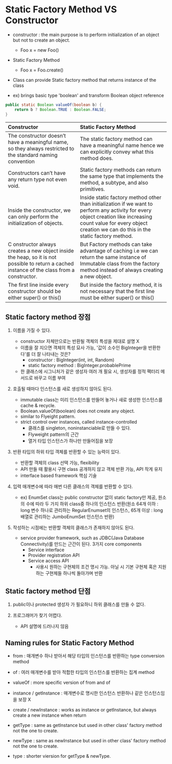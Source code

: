 # Static Factory Method VS Constructor
- constructor :  the main purpose is to perform initialization of an object but not to create an object. 
    * Foo x = new Foo()
- Static Factory Method
    * Foo x = Foo.create()

- Class can provide Static factory method that returns instance of the class
* ex) brings basic type 'boolean' and transform Boolean object reference
```java
public static Boolean valueOf(boolean b) {
    return b ? Boolean.TRUE : Boolean.FALSE;
}
```

| Constructor | Static Factory Method |
| :---        |    :---     |
| The constructor doesn’t have a meaningful name, so they always restricted to the standard naming convention | The static factory method can have a meaningful name hence we can explicitly convey what this method does.        |
| Constructors can’t have any return type not even void.|Static factory methods can return the same type that implements the method, a subtype, and also primitives.        |
| Inside the constructor, we can only perform the initialization of objects. | Inside static factory method other than initialization if we want to perform any activity for every object creation like increasing count value for every object creation we can do this in the static factory method.        |
| C onstructor always creates a new object inside the heap, so it is not possible to return a cached instance of the class from a constructor. | But Factory methods can take advantage of caching i.e we can return the same instance of Immutable class from the factory method instead of always creating a new object.        |
| The first line inside every constructor should be either super() or this() | But inside the factory method, it is not necessary that the first line must be either super() or this()        |



## Static factory method 장점
1. 이름을 가질 수 있다.
    - constructor 자체만으로는 반환될 객체의 특성을 제대로 설명 X
    - 이름을 잘 지으면 객체의 특성 묘사 가능, '값이 소수인 BigInteger을 반환한다'를 더 잘 나타내는 것은?
        * constructor : BigInteger(int, int, Random)
        * static factory method : BigInteger.probablePrime
    - 한 클래스에 시그니처가 같은 생성자 여러 개 필요 시, 생성자를 정적 팩터리 메서드로 바꾸고 이름 부여


2. 호출될 때마다 인스턴스를 새로 생성하지 않아도 된다.
    - immutable class는 미리 인스턴스를 만들어 놓거나 새로 생성한 인스턴스를 cache & recycle.
    - Boolean.valueOf(boolean) does not create any object.
    - similar to Flyeight pattern.
    - strict control over instances, called instance-controlled
        * 클래스를 singleton, noninstanciable로 만들 수 있다.
        * Flyweight pattern의 근간
        * 열거 타입 인스턴스가 하나만 만들어짐을 보장
    

3. 반환 타입의 하위 타입 객체를 반환할 수 있는 능력이 있다.
    - 반환할 객체의 class 선택 가능, flexibility
    - API 만들 때 활용시 구현 class 공개하지 않고 객체 반환 가능, API 작게 유지
    - interface based framework 핵심 기술


4. 입력 매개변수에 따라 매번 다른 클래스의 객체를 반환할 수 있다.
    * ex) EnumSet class는 public constructor 없이 static factory만 제공, 원소의 수에 따라 두 가지 하위 class중 하나의 인스턴스 반환(원소 64개 이하 : long 변수 하나로 관리하는 RegularEnumset의 인스턴스, 65개 이상 : long 배열로 관리하는 JumboEnumSet 인스턴스 반환)


5. 작성하는 시점에는 반환할 객체의 클래스가 존재하지 않아도 된다.
    - service provider framework, such as JDBC(Java Database Connectivity)를 만드는 근간이 된다. 3가지 core components
        * Service interface  
        * Provider registration API
        * Service access API
            - 사용시 원하는 구현체의 조건 명시 가능. 아닐 시 기본 구현체 혹은 지원하는 구현체들 하나씩 돌아가며 반환
    

## Static factory method 단점
1. public이나 protected 생성자 가 필요하니 하위 클래스를 만들 수 없다.


2. 프로그래머가 찾기 어렵다.
    - API 설명에 드러나지 않음




## Naming rules for Static Factory Method


- from : 매개변수 하나 받아서 해당 타입의 인스턴스를 반환하는 type conversion method


- of : 여러 매개변수를 받아 적합한 타입의 인스턴스를 반환하는 집계 method


- valueOf : more specific version of from and of


- instance / getInstance : 매개변수로 명시한 인스턴스 반환하나 같은 인스턴스임을 보장 X


- create / newInstance : works as instance or getInstance, but always create a new instance when return


- getType : same as getInstance but used in other class' factory method not the one to create.


- newType : same as newInstance but used in other class' factory method not the one to create.


- type : shorter viersion for getType & newType.
